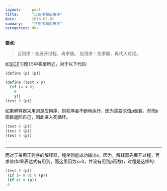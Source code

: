 ```yaml
---
layout:     post
title:      "正则序和应用序"
date:       2016-02-01
summary:    "正则序和应用序"
categories: dev
---
```


**要点:**
> 正则序：先展开过程，再求值。
应用序：先求值，再代入过程。

如[SICP](https://zh.wikipedia.org/wiki/计算机程序的构造和解释)习题1.5中答案所述，对于以下代码:
```scheme
(define (p) (p))

(define (test x y)
  (if (= x 0)
	0
	y))
(test 0 (p))
```
 如果解释器采用的是应用序，则程序会不断地执行，因为需要求值*p*函数，然而*p*函数返回自己，因此进入死循环。
```scheme
(test 0 (p)) 
(test 0 (p)) 
(test 0 (p))
...
```
***
 而对于采用正则序的解释器，程序则能成功输出`0`，因为，解释器先展开过程，再求值(如果表达式有用到，而这里因为x=0，并没有用到*p*函数)，过程是这样的:

```scheme
(test 0 (p)) 
 (if (= 0 0) 0 (p)) 
 (if #t 0 (p)) 
 0 
```
